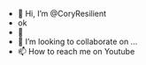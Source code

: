 - 👋 Hi, I’m @CoryResilient
- ok
- 🌱 
- 💞️ I’m looking to collaborate on ...
- 📫 How to reach me on Youtube 

<!---
CoryResilient/CoryResilient is a ✨ special ✨ repository because its `README.md` (this file) appears on your GitHub profile.
You can click the Preview link to take a look at your changes.
--->
